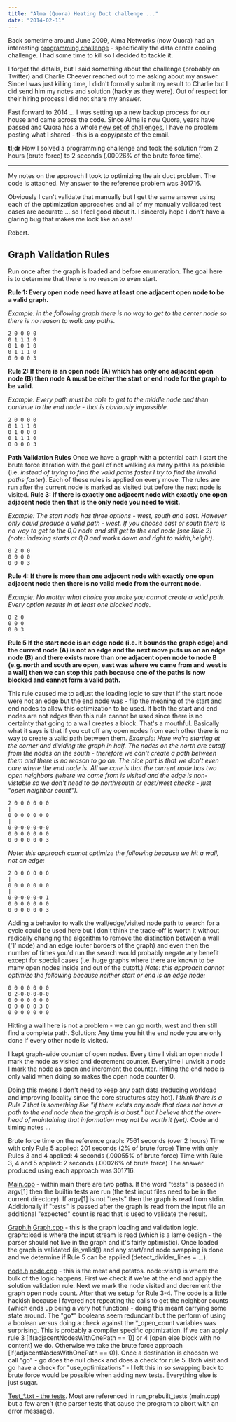 ```yaml
---
title: "Alma (Quora) Heating Duct challenge ..."
date: "2014-02-11"
---
```


Back sometime around June 2009, Alma Networks (now Quora) had an interesting [programming challenge](https://web.archive.org/web/20090627214413/http://www.alma-networks.com/challenges/) - specifically the data center cooling challenge. I had some time to kill so I decided to tackle it.

I forget the details, but I said something about the challenge (probably on Twitter) and Charlie Cheever reached out to me asking about my answer. Since I was just killing time, I didn't formally submit my result to Charlie but I did send him my notes and solution (hacky as they were). Out of respect for their hiring process I did not share my answer.

Fast forward to 2014 ... I was setting up a new backup process for our house and came across the code. Since Alma is now Quora, years have passed and Quora has a whole [new set of challenges](https://www.quora.com/about/challenges), I have no problem posting what I shared - this is a copy/paste of the email.

**tl;dr** How I solved a programming challenge and took the solution from 2 hours (brute force) to 2 seconds (.00026% of the brute force time).

  

* * *

  

My notes on the approach I took to optimizing the air duct problem. The code is attached. My answer to the reference problem was 301716.

Obviously I can't validate that manually but I get the same answer using each of the optimization approaches and all of my manually validated test cases are accurate ... so I feel good about it. I sincerely hope I don't have a glaring bug that makes me look like an ass!

Robert.

## Graph Validation Rules

Run once after the graph is loaded and before enumeration. The goal here is to determine that there is no reason to even start.

**Rule 1: Every open node need have at least one adjacent open node to be a valid graph.**

_Example: in the following graph there is no way to get to the center node so there is no reason to walk any paths._ 


    2 0 0 0 0
    0 1 1 1 0
    0 1 0 1 0
    0 1 1 1 0
    0 0 0 0 3

**Rule 2: If there is an open node (A) which has only one adjacent open node (B) then node A must be either the start or end node for the graph to be valid.**

_Example: Every path must be able to get to the middle node and then continue to the end node - that is obviously impossible._

    2 0 0 0 0 
    0 1 1 1 0 
    0 1 0 0 0 
    0 1 1 1 0 
    0 0 0 0 3

**Path Validation Rules** Once we have a graph with a potential path I start the brute force iteration with the goal of not walking as many paths as possible (i.e. _instead of trying to find the valid paths faster I try to find the invalid paths faster_). Each of these rules is applied on every move. The rules are run after the current node is marked as visited but before the next node is visited. **Rule 3: If there is exactly one adjacent node with exactly one open adjacent node then that is the only node you need to visit.**

_Example: The start node has three options - west, south and east. However only could produce a valid path - west. If you choose east or south there is no way to get to the 0,0 node and still get to the end node \[see Rule 2\] (note: indexing starts at 0,0 and works down and right to width,height)._

    0 2 0 0 
    0 0 0 0 
    0 0 0 3

**Rule 4: If there is more than one adjacent node with exactly one open adjacent node then there is no valid mode from the current node.**

_Example: No matter what choice you make you cannot create a valid path. Every option results in at least one blocked node._

    0 2 0 
    0 0 0 
    0 0 3

**Rule 5 If the start node is an edge node (i.e. it bounds the graph edge) and the current node (A) is not an edge and the next move puts us on an edge node (B) and there exists more than one adjacent open node to node B (e.g. north and south are open, east was where we came from and west is a wall) then we can stop this path because one of the paths is now blocked and cannot form a valid path.**

This rule caused me to adjust the loading logic to say that if the start node were not an edge but the end node was - flip the meaning of the start and end nodes to allow this optimization to be used. If both the start and end nodes are not edges then this rule cannot be used since there is no certainty that going to a wall creates a block. That's a mouthful. Basically what it says is that if you cut off any open nodes from each other there is no way to create a valid path between them. _Example: Here we're starting at the corner and dividing the graph in half. The nodes on the north are cutoff from the nodes on the south - therefore we can't create a path between them and there is no reason to go on. The nice part is that we don't even care where the end node is. All we care is that the current node has two open neighbors (where we came from is visited and the edge is non-vistable so we don't need to do north/south or east/west checks - just "open neighbor count")._ 

    2 0 0 0 0 0 0 
    | 
    0 0 0 0 0 0 0 
    | 
    0-0-0-0-0-0-0 
    0 0 0 0 0 0 0 
    0 0 0 0 0 0 3

_Note: this approach cannot optimize the following because we hit a wall, not an edge:_

    2 0 0 0 0 0 0 
    | 
    0 0 0 0 0 0 0 
    | 
    0-0-0-0-0-0 1 
    0 0 0 0 0 0 0 
    0 0 0 0 0 0 3

Adding a behavior to walk the wall/edge/visited node path to search for a cycle could be used here but I don't think the trade-off is worth it without radically changing the algorithm to remove the distinction between a wall ('1' node) and an edge (outer borders of the graph) and even then the number of times you'd run the search would probably negate any benefit except for special cases (i.e. huge graphs where there are known to be many open nodes inside and out of the cutoff.) _Note: this approach cannot optimize the following because neither start or end is an edge node:_ 

    0 0 0 0 0 0 0 
    0 2-0-0-0-0-0 
    0 0 0 0 0 0 0 
    0 0 0 0 0 3 0 
    0 0 0 0 0 0 0

Hitting a wall here is not a problem - we can go north, west and then still find a complete path. Solution: Any time you hit the end node you are only done if every other node is visited.

I kept graph-wide counter of open nodes. Every time I visit an open node I mark the node as visited and decrement counter. Everytime I unvisit a node I mark the node as open and increment the counter. Hitting the end node is only valid when doing so makes the open node counter 0.

Doing this means I don't need to keep any path data (reducing workload and improving locality since the core structures stay hot). _I think there is a Rule 7 that is something like "if there exists any node that does not have a path to the end node then the graph is a bust." but I believe that the over-head of maintaining that information may not be worth it (yet)._ Code and timing notes ...

Brute force time on the reference graph: 7561 seconds (over 2 hours) Time with only Rule 5 applied: 201 seconds (2% of brute force) Time with only Rules 3 and 4 applied: 4 seconds (.00055% of brute force) Time with Rule 3, 4 and 5 applied: 2 seconds (.00026% of brute force) The answer produced using each approach was 301716. 

[Main.cpp](https://github.com/bubbafat/alma/blob/master/main.cpp) - within main there are two paths. If the word "tests" is passed in argv\[1\] then the builtin tests are run (the test input files need to be in the current directory). If argv\[1\] is not "tests" then the graph is read from stdin. Additionally if "tests" is passed after the graph is read from the input file an additional "expected" count is read that is used to validate the result. 

[Graph.h](https://github.com/bubbafat/alma/blob/master/graph.h) [Graph.cpp](https://github.com/bubbafat/alma/blob/master/graph.cpp) - this is the graph loading and validation logic. graph::load is where the input stream is read (which is a lame design - the parser should not live in the graph and it's fairly optimistic). Once loaded the graph is validated (is\_valid()) and any start/end node swapping is done and we determine if Rule 5 can be applied (detect\_divider\_lines = ...). 

[node.h](https://github.com/bubbafat/alma/blob/master/node.h) [node.cpp](https://github.com/bubbafat/alma/blob/master/node.cpp) - this is the meat and potatos. node::visit() is where the bulk of the logic happens. First we check if we're at the end and apply the solution validation rule. Next we mark the node visited and decrement the graph open node count. After that we setup for Rule 3-4. The code is a little hackish because I favored not repeating the calls to get the neighbor counts (which ends up being a very hot function) - doing this meant carrying some state around. The "go\*" booleans seem redundant but the perform of using a boolean versus doing a check against the \*\_open\_count variables was surprising. This is probably a compiler specific optimization. If we can apply rule 3 \[if(adjacentNodesWithOnePath == 1)\] or 4 \[open else block with no content\] we do. Otherwise we take the brute force approach \[if(adjacentNodesWithOnePath == 0)\]. Once a destination is choosen we call "go" - go does the null check and does a check for rule 5. Both visit and go have a check for "use\_optimizations" - I left this in so swapping back to brute force would be possible when adding new tests. Everything else is just sugar.

[Test\_\*.txt - the tests](https://github.com/bubbafat/alma/tree/master/tests). Most are referenced in run\_prebuilt\_tests (main.cpp) but a few aren't (the parser tests that cause the program to abort with an error message).
